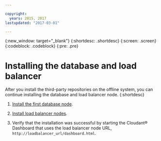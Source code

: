 ```yaml
---

copyright:
  years: 2015, 2017
lastupdated: "2017-03-01"

---
```


{:new_window: target="_blank"}
{:shortdesc: .shortdesc}
{:screen: .screen}
{:codeblock: .codeblock}
{:pre: .pre}

# Installing the database and load balancer

After you install the third-party repositories on the offline system,
you can continue installing the database and load balancer node.
{:shortdesc}

1.  [Install the first database node](clinstall_install_first_db_node.html).

2.  [Install load balancer nodes](clinstall_install_load_balancer_nodes.html).

3.  Verify that the installation was successful by starting the
    Cloudant&reg; Dashboard that uses the load balancer node URL,
    `http://loadbalancer_url/dashboard.html`.
